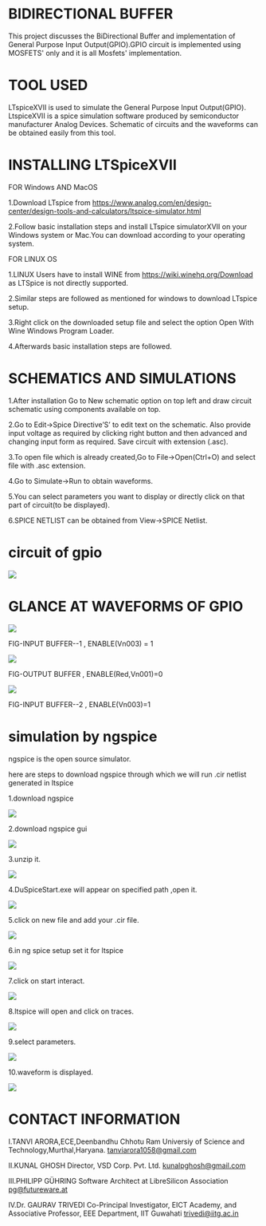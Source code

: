 # BIDIRECTIONAL BUFFER
This project discusses the BiDirectional Buffer and implementation of General Purpose Input Output(GPIO).GPIO circuit is implemented using MOSFETS' only and it is all Mosfets' implementation.

# TOOL USED
LTspiceXVII is used to simulate the General Purpose Input Output(GPIO). LtspiceXVII is a spice simulation software produced by semiconductor manufacturer Analog Devices. Schematic of circuits and the waveforms can be obtained easily from this tool.

# INSTALLING LTSpiceXVII

   FOR Windows AND MacOS

  1.Download LTspice from https://www.analog.com/en/design-center/design-tools-and-calculators/ltspice-simulator.html 
  
  2.Follow basic installation steps and install LTspice simulatorXVII on your Windows system or Mac.You can download according to your       operating system.

   FOR LINUX OS
	
   1.LINUX Users have to install WINE from https://wiki.winehq.org/Download as LTSpice is not directly supported.
   
   2.Similar steps are followed as mentioned for windows to download LTspice setup.
   
   3.Right click on the downloaded setup file and select the option Open With Wine Windows Program Loader.
   
   4.Afterwards basic installation steps are followed.
	
# SCHEMATICS AND SIMULATIONS

  1.After installation Go to New schematic option on top left and draw circuit schematic using components available on top.
  
  2.Go to Edit->Spice Directive’S’ to edit text on the schematic. Also provide input voltage as required by clicking right button and then advanced and changing input form as required. Save circuit with extension (.asc).

  3.To open file which is already created,Go to File->Open(Ctrl+O) and select file with .asc extension.

  4.Go to Simulate->Run to obtain waveforms.

  5.You can select parameters you want to display or directly click on that part of circuit(to be displayed). 

  6.SPICE NETLIST can be obtained from View->SPICE Netlist.
# circuit of gpio
![](ckt-gpio.png)

# GLANCE AT WAVEFORMS OF GPIO

![](GPIO_IPa.png)

FIG-INPUT BUFFER--1 , ENABLE(Vn003) = 1 

![](GPIO_IPb.png)

FIG-OUTPUT BUFFER , ENABLE(Red,Vn001)=0

![](GPIO_IPc.png)

FIG-INPUT BUFFER--2 , ENABLE(Vn003)=1

# simulation by ngspice

ngspice is the open source simulator.

here are steps to download ngspice through which we will run .cir netlist generated in ltspice

1.download ngspice

![](1.png)

2.download ngspice gui

![](2.png)

3.unzip it.

![](3.png)

4.DuSpiceStart.exe will appear on specified path ,open it. 

![](4.png)

5.click on new file and add your .cir file.

![](5.png)

6.in ng spice setup set it for ltspice

![](6.png)

7.click on start interact.

![](7.png)

8.ltspice will open and click on  traces.

![](8.png)

9.select parameters.

![](9.png)

10.waveform is displayed.

![](10.png)


# CONTACT INFORMATION
I.TANVI ARORA,ECE,Deenbandhu Chhotu Ram Universiy of Science and Technology,Murthal,Haryana. tanviarora1058@gmail.com

II.KUNAL GHOSH Director, VSD Corp. Pvt. Ltd. kunalpghosh@gmail.com

III.PHILIPP GÜHRING Software Architect at LibreSilicon Association pg@futureware.at

IV.Dr. GAURAV TRIVEDI Co-Principal Investigator, EICT Academy,
and Associative Professor, EEE Department, IIT Guwahati trivedi@iitg.ac.in
